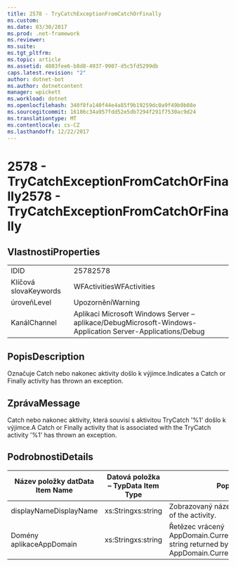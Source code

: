 ```yaml
---
title: 2578 - TryCatchExceptionFromCatchOrFinally
ms.custom: 
ms.date: 03/30/2017
ms.prod: .net-framework
ms.reviewer: 
ms.suite: 
ms.tgt_pltfrm: 
ms.topic: article
ms.assetid: 4803fee6-b8d8-4937-9907-d5c5fd5299db
caps.latest.revision: "2"
author: dotnet-bot
ms.author: dotnetcontent
manager: wpickett
ms.workload: dotnet
ms.openlocfilehash: 340f8fa140f44e4a85f9b19259dc0a9f49b9b08e
ms.sourcegitcommit: 16186c34a957fdd52e5db7294f291f7530ac9d24
ms.translationtype: MT
ms.contentlocale: cs-CZ
ms.lasthandoff: 12/22/2017
---
```

# <a name="2578---trycatchexceptionfromcatchorfinally"></a><span data-ttu-id="205e9-102">2578 - TryCatchExceptionFromCatchOrFinally</span><span class="sxs-lookup"><span data-stu-id="205e9-102">2578 - TryCatchExceptionFromCatchOrFinally</span></span>
## <a name="properties"></a><span data-ttu-id="205e9-103">Vlastnosti</span><span class="sxs-lookup"><span data-stu-id="205e9-103">Properties</span></span>  
  
|||  
|-|-|  
|<span data-ttu-id="205e9-104">ID</span><span class="sxs-lookup"><span data-stu-id="205e9-104">ID</span></span>|<span data-ttu-id="205e9-105">2578</span><span class="sxs-lookup"><span data-stu-id="205e9-105">2578</span></span>|  
|<span data-ttu-id="205e9-106">Klíčová slova</span><span class="sxs-lookup"><span data-stu-id="205e9-106">Keywords</span></span>|<span data-ttu-id="205e9-107">WFActivities</span><span class="sxs-lookup"><span data-stu-id="205e9-107">WFActivities</span></span>|  
|<span data-ttu-id="205e9-108">úroveň</span><span class="sxs-lookup"><span data-stu-id="205e9-108">Level</span></span>|<span data-ttu-id="205e9-109">Upozornění</span><span class="sxs-lookup"><span data-stu-id="205e9-109">Warning</span></span>|  
|<span data-ttu-id="205e9-110">Kanál</span><span class="sxs-lookup"><span data-stu-id="205e9-110">Channel</span></span>|<span data-ttu-id="205e9-111">Aplikaci Microsoft Windows Server – aplikace/Debug</span><span class="sxs-lookup"><span data-stu-id="205e9-111">Microsoft-Windows-Application Server-Applications/Debug</span></span>|  
  
## <a name="description"></a><span data-ttu-id="205e9-112">Popis</span><span class="sxs-lookup"><span data-stu-id="205e9-112">Description</span></span>  
 <span data-ttu-id="205e9-113">Označuje Catch nebo nakonec aktivity došlo k výjimce.</span><span class="sxs-lookup"><span data-stu-id="205e9-113">Indicates a Catch or Finally activity has thrown an exception.</span></span>  
  
## <a name="message"></a><span data-ttu-id="205e9-114">Zpráva</span><span class="sxs-lookup"><span data-stu-id="205e9-114">Message</span></span>  
 <span data-ttu-id="205e9-115">Catch nebo nakonec aktivity, která souvisí s aktivitou TryCatch '%1' došlo k výjimce.</span><span class="sxs-lookup"><span data-stu-id="205e9-115">A Catch or Finally activity that is associated with the TryCatch activity '%1' has thrown an exception.</span></span>  
  
## <a name="details"></a><span data-ttu-id="205e9-116">Podrobnosti</span><span class="sxs-lookup"><span data-stu-id="205e9-116">Details</span></span>  
  
|<span data-ttu-id="205e9-117">Název položky dat</span><span class="sxs-lookup"><span data-stu-id="205e9-117">Data Item Name</span></span>|<span data-ttu-id="205e9-118">Datová položka – Typ</span><span class="sxs-lookup"><span data-stu-id="205e9-118">Data Item Type</span></span>|<span data-ttu-id="205e9-119">Popis</span><span class="sxs-lookup"><span data-stu-id="205e9-119">Description</span></span>|  
|--------------------|--------------------|-----------------|  
|<span data-ttu-id="205e9-120">displayName</span><span class="sxs-lookup"><span data-stu-id="205e9-120">DisplayName</span></span>|<span data-ttu-id="205e9-121">xs:String</span><span class="sxs-lookup"><span data-stu-id="205e9-121">xs:string</span></span>|<span data-ttu-id="205e9-122">Zobrazovaný název aktivity.</span><span class="sxs-lookup"><span data-stu-id="205e9-122">The display name of the activity.</span></span>|  
|<span data-ttu-id="205e9-123">Domény aplikace</span><span class="sxs-lookup"><span data-stu-id="205e9-123">AppDomain</span></span>|<span data-ttu-id="205e9-124">xs:String</span><span class="sxs-lookup"><span data-stu-id="205e9-124">xs:string</span></span>|<span data-ttu-id="205e9-125">Řetězec vrácený AppDomain.CurrentDomain.FriendlyName.</span><span class="sxs-lookup"><span data-stu-id="205e9-125">The string returned by AppDomain.CurrentDomain.FriendlyName.</span></span>|
